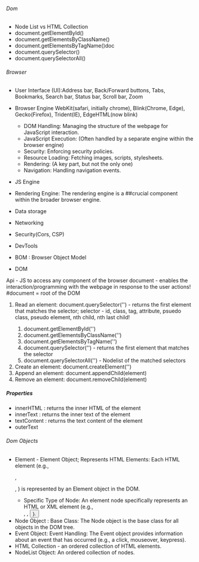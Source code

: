 ###### Dom
- Node List vs HTML Collection
- document.getElementById()
- document.getElementsByClassName()
- document.getElementsByTagName()doc
- document.querySelector()
- document.querySelectorAll()

###### Browser
- User Interface (UI):Address bar, Back/Forward buttons, Tabs, Bookmarks, Search bar, Status bar, Scroll bar, Zoom
- Browser Engine
    WebKit(safari, initially chrome),
    Blink(Chrome, Edge),
    Gecko(Firefox),
    Trident(IE),
    EdgeHTML(now blink)
    - DOM Handling: Managing the structure of the webpage for JavaScript interaction.   
    - JavaScript Execution: (Often handled by a separate engine within the browser engine)
    - Security: Enforcing security policies.
    - Resource Loading: Fetching images, scripts, stylesheets. 
    - Rendering: (A key part, but not the only one)
    - Navigation: Handling navigation events.

- JS Engine
- Rendering Engine: The rendering engine is a ##crucial component within the broader browser engine.
- Data storage
- Networking
- Security(Cors, CSP)
- DevTools
- BOM : Browser Object Model
- DOM

Api - JS to access any component of the browser
document - enables the interaction/programming with the webpage in response to the user actions!
#document = root of the DOM
1. Read an element: document.querySelector('<selector>') - returns the first element that matches the selector; selector - id, class, tag, attribute, psuedo class, pseudo element, nth child, nth last child!
    1. document.getElementById('<id>')
    2. document.getElementsByClassName('<class>')
    3. document.getElementsByTagName('<tag>')
    4. document.querySelector('<selector>') - returns the first element that matches the selector
    5. document.querySelectorAll('<selector>') - Nodelist of the matched selectors
2. Create an element: document.createElement('<element>')
3. Append an element: document.appendChild(element)
4. Remove an element: document.removeChild(element)



##### Properties
- innerHTML : returns the inner HTML of the element
- innerText : returns the inner text of the element
- textContent : returns the text content of the element
- outerText

###### Dom Objects
- Element - Element Object; Represents HTML Elements: Each HTML element (e.g., <p>, <div>, <img>) is represented by an Element object in the DOM. 
    - Specific Type of Node: An element node specifically represents an HTML or XML element (e.g., <div>, <span>, <button>).
- Node Object : Base Class: The Node object is the base class for all objects in the DOM tree.
- Event Object: Event Handling: The Event object provides information about an event that has occurred (e.g., a click, mouseover, keypress).
- HTML Collection - an ordered collection of HTML elements.
- NodeList Object: An ordered collection of nodes.